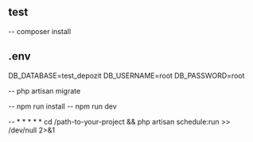## test

-- composer install

## .env

DB_DATABASE=test_depozit
DB_USERNAME=root
DB_PASSWORD=root

-- php artisan migrate

-- npm run install
-- npm run dev

-- * * * * * cd /path-to-your-project && php artisan schedule:run >> /dev/null 2>&1